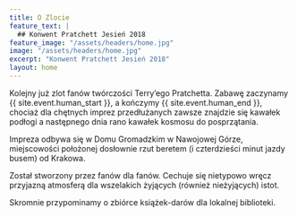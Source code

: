 ```yaml
---
title: O Zlocie
feature_text: |
  ## Konwent Pratchett Jesień 2018
feature_image: "/assets/headers/home.jpg"
image: "/assets/headers/home.jpg"
excerpt: "Konwent Pratchett Jesień 2018"
layout: home
---
```


Kolejny już zlot fanów twórczości Terry’ego Pratchetta. Zabawę zaczynamy {{ site.event.human_start }}, a kończymy {{ site.event.human_end }}, chociaż dla chętnych imprez przedłużanych zawsze znajdzie się kawałek podłogi a następnego dnia rano kawałek kosmosu do posprzątania.

Impreza odbywa się w Domu Gromadzkim w Nawojowej Górze, miejscowości położonej dosłownie rzut beretem (i czterdzieści minut jazdy busem) od Krakowa.

Został stworzony przez fanów dla fanów. Cechuje się nietypowo wręcz przyjazną atmosferą dla wszelakich żyjących (również nieżyjących) istot.

Skromnie przypominamy o zbiórce książek-darów dla lokalnej biblioteki.